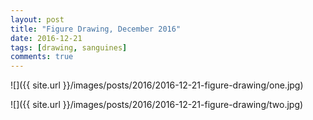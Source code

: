 ```yaml
---
layout: post
title: "Figure Drawing, December 2016"
date: 2016-12-21
tags: [drawing, sanguines]
comments: true
---
```

![]({{ site.url }}/images/posts/2016/2016-12-21-figure-drawing/one.jpg)

![]({{ site.url }}/images/posts/2016/2016-12-21-figure-drawing/two.jpg)


